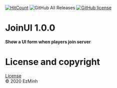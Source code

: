[![HitCount](http://hits.dwyl.com/EzMinh/JoinUI.svg)](http://hits.dwyl.com/EzMinh/JoinUI)
![GitHub All Releases](https://img.shields.io/github/downloads/ezminh/joinui/total)
[![GitHub license](https://img.shields.io/github/license/EzMinh/ID)](https://github.com/EzMinh/JoinUI/blob/master/LICENSE)

# JoinUI 1.0.0
**Show a UI form when players join server**
# License and copyright
[License](https://github.com/EzMinh/JoinUI/blob/master/LICENSE) <br/>
© 2020 EzMinh
